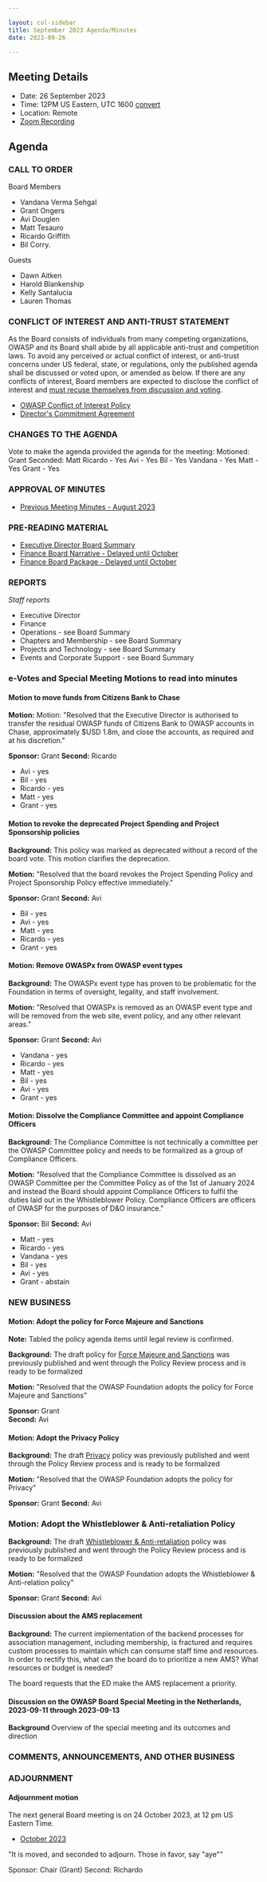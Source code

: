 ```yaml
---

layout: col-sidebar
title: September 2023 Agenda/Minutes
date: 2023-09-26

---
```


## Meeting Details

- Date: 26 September 2023
- Time: 12PM US Eastern, UTC 1600 [convert](https://www.timeanddate.com/worldclock/meetingdetails.html?year=2023&month=09&day=26&hour=16&min=0&sec=0&p1=398&p2=16&p3=110&p4=197&p5=217&p6=136&p7=179&p8=438)
- Location: Remote
- [Zoom Recording](https://youtu.be/tGUQepQlOgA)

## Agenda

### CALL TO ORDER

Board Members
- Vandana Verma Sehgal
- Grant Ongers
- Avi Douglen
- Matt Tesauro
- Ricardo Griffith
- Bil Corry.

Guests
- Dawn Aitken
- Harold Blankenship
- Kelly Santalucia
- Lauren Thomas

### CONFLICT OF INTEREST AND ANTI-TRUST STATEMENT

As the Board consists of individuals from many competing organizations, OWASP and its Board shall abide by all applicable anti-trust and competition laws. To avoid any perceived or actual conflict of interest, or anti-trust concerns under US federal, state, or regulations, only the published agenda shall be discussed or voted upon, or amended as below. If there are any conflicts of interest, Board members are expected to disclose the conflict of interest and [must recuse themselves from discussion and voting](https://owasp.org/www-policy/legal/bylaws#section-702-disclosure-required).

- [OWASP Conflict of Interest Policy](https://owasp.org/www-policy/operational/conflict-of-interest)
- [Director's Commitment Agreement](https://owasp.org/www-policy/legal/directors-committment-agreement)

### CHANGES TO THE AGENDA

Vote to make the agenda provided the agenda for the meeting:
Motioned: Grant
Seconded: Matt
Ricardo - Yes
Avi - Yes
Bil - Yes
Vandana - Yes
Matt - Yes
Grant - Yes


### APPROVAL OF MINUTES

- [Previous Meeting Minutes - August 2023](/www-board/meetings-historical/202308)

### PRE-READING MATERIAL

- [Executive Director Board Summary](https://docs.google.com/presentation/d/1ufevQLX1d6yeSaRY5haaPR-EL_bL2rSRTGh7VLk6GkQ/edit?usp=sharing)
- [Finance Board Narrative - Delayed until October](#)
- [Finance Board Package - Delayed until October](#)

### REPORTS

*Staff reports*

- Executive Director
- Finance
- Operations - see Board Summary
- Chapters and Membership - see Board Summary
- Projects and Technology - see Board Summary
- Events and Corporate Support - see Board Summary

### e-Votes and Special Meeting Motions to read into minutes

#### Motion to move funds from Citizens Bank to Chase

**Motion:** Motion: "Resolved that the Executive Director is authorised to transfer the residual OWASP funds of Citizens Bank to OWASP accounts in Chase, approximately $USD 1.8m, and close the accounts, as required and at his discretion."

**Sponsor:** Grant
**Second:** Ricardo

* Avi - yes
* Bil - yes
* Ricardo - yes
* Matt - yes
* Grant - yes

#### Motion to revoke the deprecated Project Spending and Project Sponsorship policies

**Background:** This policy was marked as deprecated without a record of the board vote. This motion clarifies the deprecation.

**Motion:** "Resolved that the board revokes the Project Spending Policy and Project Sponsorship Policy effective immediately."

**Sponsor:** Grant
**Second:** Avi

* Bil - yes
* Avi - yes
* Matt - yes
* Ricardo - yes
* Grant - yes


#### Motion: Remove OWASPx from OWASP event types

**Background:** The OWASPx event type has proven to be problematic for the Foundation in terms of oversight, legality, and staff involvement.

**Motion:** "Resolved that OWASPx is removed as an OWASP event type and will be removed from the web site, event policy, and any other relevant areas."

**Sponsor:** Grant
**Second:** Avi

* Vandana - yes
* Ricardo - yes
* Matt - yes
* Bil - yes
* Avi - yes
* Grant - yes

#### Motion: Dissolve the Compliance Committee and appoint Compliance Officers
**Background:** The Compliance Committee is not technically a committee per the OWASP Committee policy and needs to be formalized as a group of Compliance Officers.

**Motion:** "Resolved that the Compliance Committee is dissolved as an OWASP Committee per the Committee Policy as of the 1st of January 2024 and instead the Board should appoint Compliance Officers to fulfil the duties laid out in the Whistleblower Policy.  Compliance Officers are officers of OWASP for the purposes of D&O insurance."

**Sponsor:** Bil
**Second:** Avi

* Matt - yes
* Ricardo - yes
* Vandana - yes
* Bil - yes
* Avi - yes
* Grant - abstain

### NEW BUSINESS

#### Motion: Adopt the policy for Force Majeure and Sanctions

**Note:** Tabled the policy agenda items until legal review is confirmed.

**Background:** The draft policy for [Force Majeure and Sanctions](https://owasp.org/www-policy/operational/force-majeure-sanctions) was previously published and went through the Policy Review process and is ready to be formalized

**Motion:** "Resolved that the OWASP Foundation adopts the policy for Force Majeure and Sanctions"

**Sponsor:** Grant  
**Second:** Avi

#### Motion: Adopt the Privacy Policy

**Background:** The draft [Privacy](https://owasp.org/www-policy/operational/privacy) policy was previously published and went through the Policy Review process and is ready to be formalized

**Motion:** "Resolved that the OWASP Foundation adopts the policy for Privacy"

**Sponsor:** Grant
**Second:** Avi

### Motion: Adopt the Whistleblower & Anti-retaliation Policy

**Background:** The draft [Whistleblower & Anti-retaliation](https://owasp.org/www-policy/operational/whistleblower) policy was previously published and went through the Policy Review process and is ready to be formalized

**Motion:** "Resolved that the OWASP Foundation adopts the Whistleblower & Anti-relation policy"

**Sponsor:** Grant
**Second:** Avi

#### Discussion about the AMS replacement

**Background:** The current implementation of the backend processes for association management, including membership, is fractured and requires custom processes to maintain which can consume staff time and resources. In order to rectify this, what can the board do to prioritize a new AMS? What resources or budget is needed? 

The board requests that the ED make the AMS replacement a priority.

#### Discussion on the OWASP Board Special Meeting in the Netherlands, 2023-09-11 through 2023-09-13

**Background** Overview of the special meeting and its outcomes and direction

### COMMENTS, ANNOUNCEMENTS, AND OTHER BUSINESS

### ADJOURNMENT

#### Adjournment motion

The next general Board meeting is on 24 October 2023, at 12 pm US Eastern Time.

- [October 2023](https://owasp.org/www-board/meetings/202310.html)

"It is moved, and seconded to adjourn. Those in favor, say "aye""

Sponsor: Chair (Grant)
Second: Richardo


